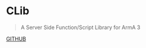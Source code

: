 # CLib

> A Server Side Function/Script Library for ArmA 3

[GITHUB](https://github.com/TaktiCool/CLib)